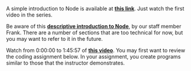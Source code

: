 A simple introduction to Node is available at **[this link](https://www.youtube.com/watch?v=uVwtVBpw7RQ)**. Just watch the first video in the series.

Be aware of this **[descriptive introduction to Node](https://medium.com/@frankstepanski/beginning-node-and-express-3482238c5c94)**, by our staff member Frank. There are a number of sections that are too technical for now, but you may want to refer to it in the future.

Watch from 0:00:00 to 1:45:57 of **[this video](https://www.youtube.com/watch?v=Oe421EPjeBE)**. You may first want to review the coding assignment below. In your assignment, you create programs similar to those that the instructor demonstrates.

